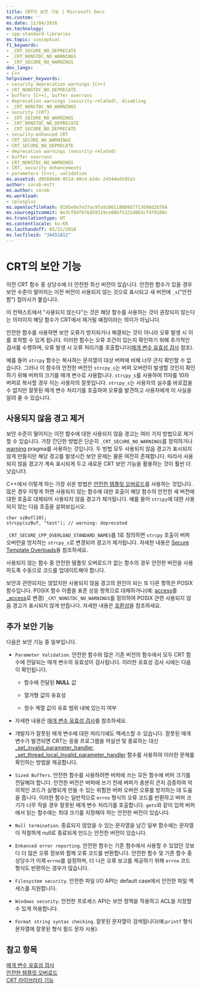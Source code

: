 ```yaml
---
title: CRT의 보안 기능 | Microsoft Docs
ms.custom: ''
ms.date: 11/04/2016
ms.technology:
- cpp-standard-libraries
ms.topic: conceptual
f1_keywords:
- _CRT_SECURE_NO_DEPRECATE
- _CRT_NONSTDC_NO_WARNINGS
- _CRT_SECURE_NO_WARNINGS
dev_langs:
- C++
helpviewer_keywords:
- security deprecation warnings [C++]
- CRT_NONSTDC_NO_DEPRECATE
- buffers [C++], buffer overruns
- deprecation warnings (security-related), disabling
- _CRT_NONSTDC_NO_WARNINGS
- security [CRT]
- _CRT_SECURE_NO_WARNINGS
- _CRT_NONSTDC_NO_DEPRECATE
- _CRT_SECURE_NO_DEPRECATE
- security-enhanced CRT
- CRT_SECURE_NO_WARNINGS
- CRT_SECURE_NO_DEPRECATE
- deprecation warnings (security-related)
- buffer overruns
- CRT_NONSTDC_NO_WARNINGS
- CRT, security enhancements
- parameters [C++], validation
ms.assetid: d9568b08-9514-49cd-b3dc-2454ded195a3
author: corob-msft
ms.author: corob
ms.workload:
- cplusplus
ms.openlocfilehash: 8195e9a7e37ac9fa9186118889d7717698d2b784
ms.sourcegitcommit: 6e3cf8df676d59119ce88bf5321d063cf479108c
ms.translationtype: HT
ms.contentlocale: ko-KR
ms.lasthandoff: 05/22/2018
ms.locfileid: "34451812"
---
```

# <a name="security-features-in-the-crt"></a>CRT의 보안 기능
이전 CRT 함수 중 상당수에 더 안전한 최신 버전이 있습니다. 안전한 함수가 있을 경우 보안 수준이 떨어지는 이전 버전이 사용되지 않는 것으로 표시되고 새 버전에 `_s`("안전함") 접미사가 붙습니다.  
  
 이 컨텍스트에서 "사용되지 않는다"는 것은 해당 함수를 사용하는 것이 권장되지 않는다는 의미이지 해당 함수가 CRT에서 제거될 예정이라는 의미가 아닙니다.  
  
 안전한 함수를 사용하면 보안 오류가 방지되거나 해결되는 것이 아니라 오류 발생 시 이를 포착할 수 있게 됩니다. 이러한 함수는 오류 조건이 있는지 확인하기 위해 추가적인 검사를 수행하며, 오류 발생 시 오류 처리기를 호출합니다([매개 변수 유효성 검사](../c-runtime-library/parameter-validation.md) 참조).  
  
 예를 들어 `strcpy` 함수는 복사하는 문자열이 대상 버퍼에 비해 너무 큰지 확인할 수 없습니다. 그러나 이 함수의 안전한 버전인 `strcpy_s`는 버퍼 오버런이 발생할 것인지 확인하기 위해 버퍼의 크기를 매개 변수로 사용합니다. `strcpy_s`를 사용하여 11자를 10자 버퍼로 복사할 경우 이는 사용자의 잘못입니다. `strcpy_s`는 사용자의 실수를 바로잡을 수 없지만 잘못된 매개 변수 처리기를 호출하여 오류를 발견하고 사용자에게 이 사실을 알려 줄 수 있습니다.  
  
## <a name="eliminating-deprecation-warnings"></a>사용되지 않음 경고 제거  
 보안 수준이 떨어지는 이전 함수에 대한 사용되지 않음 경고는 여러 가지 방법으로 제거할 수 있습니다. 가장 간단한 방법은 단순히 `_CRT_SECURE_NO_WARNINGS`를 정의하거나 [warning](../preprocessor/warning.md) pragma를 사용하는 것입니다. 두 방법 모두 사용되지 않음 경고가 표시되지 않게 만들지만 해당 경고를 발생시킨 보안 문제는 물론 여전히 존재합니다. 따라서 사용되지 않음 경고가 계속 표시되게 두고 새로운 CRT 보안 기능을 활용하는 것이 훨씬 더 낫습니다.  
  
 C++에서 이렇게 하는 가장 쉬운 방법은 [안전한 템플릿 오버로드](../c-runtime-library/secure-template-overloads.md)를 사용하는 것입니다. 많은 경우 이렇게 하면 사용되지 않는 함수에 대한 호출이 해당 함수의 안전한 새 버전에 대한 호출로 대체되어 사용되지 않음 경고가 제거됩니다. 예를 들어 `strcpy`에 대한 사용되지 않는 다음 호출을 살펴보십시오.  
  
```  
char szBuf[10];   
strcpy(szBuf, "test"); // warning: deprecated   
```  
  
 `_CRT_SECURE_CPP_OVERLOAD_STANDARD_NAMES`를 1로 정의하면 `strcpy` 호출이 버퍼 오버런을 방지하는 `strcpy_s`로 변경되어 경고가 제거됩니다. 자세한 내용은 [Secure Template Overloads](../c-runtime-library/secure-template-overloads.md)을 참조하세요.  
  
 사용되지 않는 함수 중 안전한 템플릿 오버로드가 없는 함수의 경우 안전한 버전을 사용하도록 수동으로 코드를 업데이트해야 합니다.  
  
 보안과 관련되지는 않았지만 사용되지 않음 경고의 원인이 되는 또 다른 항목은 POSIX 함수입니다. POSIX 함수 이름을 표준 상응 항목으로 대체하거나(예: [access](../c-runtime-library/reference/access-crt.md)를 [_access](../c-runtime-library/reference/access-waccess.md)로 변경) `_CRT_NONSTDC_NO_WARNINGS`를 정의하여 POSIX 관련 사용되지 않음 경고가 표시되지 않게 만듭니다. 자세한 내용은 [호환성](compatibility.md)을 참조하세요.  
  
## <a name="additional-security-features"></a>추가 보안 기능  
 다음은 보안 기능 중 일부입니다.  
  
-   `Parameter Validation`. 안전한 함수와 많은 기존 버전의 함수에서 모두 CRT 함수에 전달되는 매개 변수의 유효성이 검사됩니다. 이러한 유효성 검사 시에는 다음이 확인됩니다.  
  
    -   함수에 전달된 **NULL** 값  
  
    -   열거형 값의 유효성  
  
    -   정수 계열 값이 유효 범위 내에 있는지 여부  
  
-   자세한 내용은 [매개 변수 유효성 검사](../c-runtime-library/parameter-validation.md)를 참조하세요.  
  
-   개발자가 잘못된 매개 변수에 대한 처리기에도 액세스할 수 있습니다. 잘못된 매개 변수가 발견되면 CRT는 응용 프로그램을 어설션 및 종료하는 대신 [_set_invalid_parameter_handler, _set_thread_local_invalid_parameter_handler](../c-runtime-library/reference/set-invalid-parameter-handler-set-thread-local-invalid-parameter-handler.md) 함수를 사용하여 이러한 문제를 확인하는 방법을 제공합니다.  
  
-   `Sized Buffers`. 안전한 함수를 사용하려면 버퍼에 쓰는 모든 함수에 버퍼 크기를 전달해야 합니다. 안전한 버전은 버퍼에 쓰기 전에 버퍼가 충분히 큰지 검증하여 악의적인 코드가 실행되게 만들 수 있는 위험한 버퍼 오버런 오류를 방지하는 데 도움을 줍니다. 이러한 함수는 일반적으로 `errno` 형식의 오류 코드를 반환하고 버퍼 크기가 너무 작을 경우 잘못된 매개 변수 처리기를 호출합니다. `gets`와 같이 입력 버퍼에서 읽는 함수에는 최대 크기를 지정해야 하는 안전한 버전이 있습니다.  
  
-   `Null termination`. 종료되지 않았을 수 있는 문자열을 남긴 일부 함수에는 문자열이 적절하게 null로 종료되게 만드는 안전한 버전이 있습니다.  
  
-   `Enhanced error reporting`. 안전한 함수는 기존 함수에서 사용할 수 있었던 것보다 더 많은 오류 정보와 함께 오류 코드를 반환합니다. 안전한 함수 및 기존 함수 중 상당수가 이제 `errno`를 설정하며, 더 나은 오류 보고를 제공하기 위해 `errno` 코드 형식도 반환하는 경우가 많습니다.  
  
-   `Filesystem security`. 안전한 파일 I/O API는 default case에서 안전한 파일 액세스를 지원합니다.  
  
-   `Windows security`. 안전한 프로세스 API는 보안 정책을 적용하고 ACL을 지정할 수 있게 허용합니다.  
  
-   `Format string syntax checking`. 잘못된 문자열이 검색됩니다(예:`printf` 형식 문자열에 잘못된 형식 필드 문자 사용).  
  
## <a name="see-also"></a>참고 항목  
 [매개 변수 유효성 검사](../c-runtime-library/parameter-validation.md)   
 [안전한 템플릿 오버로드](../c-runtime-library/secure-template-overloads.md)   
 [CRT 라이브러리 기능](../c-runtime-library/crt-library-features.md)